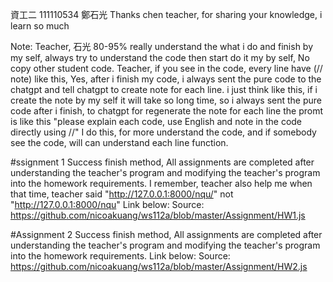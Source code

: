 資工二 111110534 鄭石光
Thanks chen teacher, for sharing your knowledge, i learn so much

Note:
Teacher, 石光 80-95% really understand the what i do and finish by my self, always try to understand the code then start do it my by self, No copy other student code.
Teacher, if you see in the code, every line have (// note) like this, Yes, after i finish my code, i always sent the pure code to the chatgpt and tell chatgpt to create note for each line. i just think like this, if i create the note by my self it will take so long time, so i always sent the pure code after i finish, to chatgpt for regenerate the note for each line the promt is like this "please explain each code, use English and note in the code directly using //"
I do this, for more understand the code, and if somebody see the code, will can understand each line function.

#ssignment 1 Success
finish method, All assignments are completed after understanding the teacher's program and modifying the teacher's program into the homework requirements.
I remember, teacher also help me when that time, teacher said "http://127.0.0.1:8000/nqu/" not "http://127.0.0.1:8000/nqu"
Link below:
Source: https://github.com/nicoakuang/ws112a/blob/master/Assignment/HW1.js


#Assignment 2 Success
finish method, All assignments are completed after understanding the teacher's program and modifying the teacher's program into the homework requirements.
Link below:
Source: https://github.com/nicoakuang/ws112a/blob/master/Assignment/HW2.js